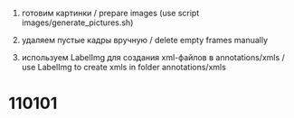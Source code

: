 1. готовим картинки / prepare images (use script images/generate_pictures.sh)

2. удаляем пустые кадры вручную / delete empty frames manually

3. используем LabelImg для создания xml-файлов в annotations/xmls / use LabelImg to create xmls in folder annotations/xmls
# 110101

